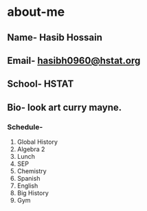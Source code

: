 # about-me
## Name- Hasib Hossain
## Email- hasibh0960@hstat.org
## School- HSTAT
## Bio- look art curry mayne.
### Schedule-
1. Global History
2. Algebra 2
3. Lunch
4. SEP
5. Chemistry
6. Spanish
7. English
8. Big History
9. Gym
